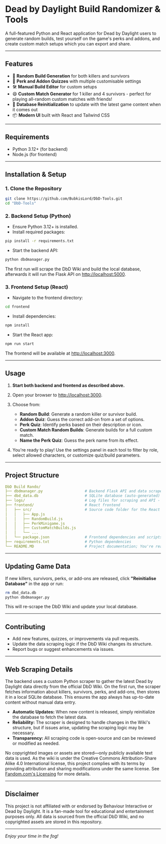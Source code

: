 # Dead by Daylight Build Randomizer & Tools

A full-featured Python and React application for Dead by Daylight users to generate random builds, test yourself on the game's perks and addons, and create custom match setups which you can export and share.

---

## Features

- 🎲 **Random Build Generation** for both killers and survivors
- 🧩 **Perk and Addon Quizzes** with multiple customisable settings
- 🛠️ **Manual Build Editor** for custom setups
- 😄 **Custom Match Generator** for 1 killer and 4 survivors - perfect for playing all-random custom matches with friends!
- 🔄 **Database Reinitialization** to update with the latest game content when it comes out
- 📦 **Modern UI** built with React and Tailwind CSS

---

## Requirements

- Python 3.12+ (for backend)
- Node.js (for frontend)

---

## Installation & Setup

### 1. Clone the Repository

```bash
git clone https://github.com/BubkisLord/DbD-Tools.git
cd "DbD-Tools"
```

### 2. Backend Setup (Python)

- Ensure Python 3.12+ is installed.
- Install required packages:

```bash
pip install -r requirements.txt
```

- Start the backend API:

```bash
python dbdmanager.py
```

The first run will scrape the DbD Wiki and build the local database, afterwards it will run the Flask API on [http://localhost:5000](http://localhost:5000).

### 3. Frontend Setup (React)

- Navigate to the frontend directory:

```bash
cd frontend
```

- Install dependencies:

```bash
npm install
```

- Start the React app:

```bash
npm run start
```

The frontend will be available at [http://localhost:3000](http://localhost:3000).

---

## Usage

1. **Start both backend and frontend as described above.**
2. Open your browser to [http://localhost:3000](http://localhost:3000).
3. Choose from:
   - **Random Build**: Generate a random killer or survivor build.
   - **Addon Quiz**: Guess the correct add-on from a set of options.
   - **Perk Quiz**: Identify perks based on their description or icon.
   - **Custom Match Random Builds**: Generate builds for a full custom match.
   - **Name the Perk Quiz**: Guess the perk name from its effect.

4. You're ready to play! Use the settings panel in each tool to filter by role, select allowed characters, or customize quiz/build parameters.

---

## Project Structure

```yaml
DbD Build Rando/
├── dbdmanager.py                   # Backend Flask API and data scraper
├── dbd_data.db                     # SQLite database (auto-generated)
├── logs/                           # Log files for scraping and API - If debugging is on.
├── frontend/                       # React frontend
│   ├── src/                        # Source code folder for the React app
│   │   ├── App.js
│   │   ├── RandomBuild.js
│   │   ├── PerkMinigame.js
│   │   ├── CustomMatchBuilds.js
│   │   └── ...
│   └── package.json                # Frontend dependencies and scripts
├── requirements.txt                # Python dependencies
└── README.MD                       # Project documentation; You're reading it now!
```

---

## Updating Game Data

If new killers, survivors, perks, or add-ons are released, click **"Reinitialise Database"** in the app or run:

```bash
rm dbd_data.db
python dbdmanager.py
```

This will re-scrape the DbD Wiki and update your local database.

---

## Contributing

- Add new features, quizzes, or improvements via pull requests.
- Update the data scraping logic if the DbD Wiki changes its structure.
- Report bugs or suggest enhancements via issues.

---

## Web Scraping Details

The backend uses a custom Python scraper to gather the latest Dead by Daylight data directly from the official DbD Wiki. On the first run, the scraper fetches information about killers, survivors, perks, and add-ons, then stores it in a local SQLite database. This ensures the app always has up-to-date content without manual data entry.

- **Automatic Updates:** When new content is released, simply reinitialize the database to fetch the latest data.
- **Reliability:** The scraper is designed to handle changes in the Wiki's structure, but if issues arise, updating the scraping logic may be necessary.
- **Transparency:** All scraping code is open-source and can be reviewed or modified as needed.

No copyrighted images or assets are stored—only publicly available text data is used. As the wiki is under the Creative Commons Attribution-Share Alike 4.0 International license, this project complies with its terms by providing attribution and sharing modifications under the same license. See [Fandom.com's Licensing](https://www.fandom.com/licensing) for more details.

---

## Disclaimer

This project is not affiliated with or endorsed by Behaviour Interactive or Dead by Daylight. It is a fan-made tool for educational and entertainment purposes only. All data is sourced from the official DbD Wiki, and no copyrighted assets are stored in this repository.

---

*Enjoy your time in the fog!*
